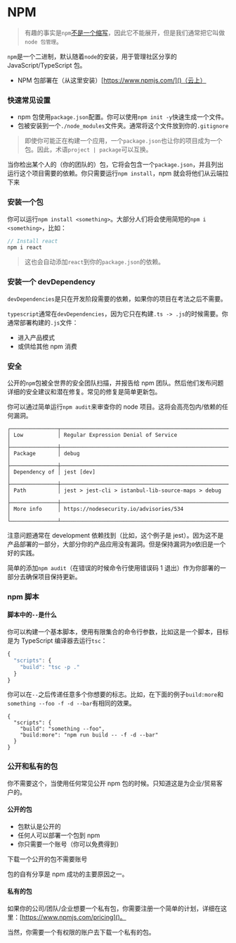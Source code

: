# NPM

> 有趣的事实是`npm`[不是一个缩写]()，因此它不能展开，但是我们通常把它叫做`node 包管理`。

`npm`是一个二进制，默认随着`node`的安装，用于管理社区分享的 JavaScript/TypeScript 包。

- NPM 包部署在（从这里安装）[https://www.npmjs.com/]()（云上）


### 快速常见设置

- npm 包使用`package.json`配置。你可以使用`npm init -y`快速生成一个文件。
- 包被安装到一个`./node_modules`文件夹。通常将这个文件放到你的`.gitignore`


> 即使你可能正在构建一个应用，一个`package.json`也让你的项目成为一个包。因此，术语`project | package`可以互换。

当你检出某个人的（你的团队的）包，它将会包含一个`package.json`，并且列出运行这个项目需要的依赖。你只需要运行`npm install`，npm 就会将他们从云端拉下来

### 安装一个包

你可以运行`npm install <something>`。大部分人们将会使用简短的`npm i <something>`，比如：
```ts
// Install react
npm i react
```

> 这也会自动添加`react`到你的`package.json`的依赖。

### 安装一个 devDependency

`devDependencies`是只在开发阶段需要的依赖，如果你的项目在考法之后不需要。

`typescript`通常在`devDependencies`，因为它只在构建`.ts -> .js`的时候需要。你通常部署构建的`.js`文件：
- 进入产品模式
- 或供给其他 npm 消费

### 安全

公开的`npm`包被全世界的安全团队扫描，并报告给 npm 团队。然后他们发布问题详细的安全建议和潜在修复。常见的修复是简单更新包。

你可以通过简单运行`npm audit`来审查你的 node 项目。这将会高亮包内/依赖的任何漏洞。
```
┌───────────────┬──────────────────────────────────────────────────────────────┐
│ Low           │ Regular Expression Denial of Service                         │
├───────────────┼──────────────────────────────────────────────────────────────┤
│ Package       │ debug                                                        │
├───────────────┼──────────────────────────────────────────────────────────────┤
│ Dependency of │ jest [dev]                                                   │
├───────────────┼──────────────────────────────────────────────────────────────┤
│ Path          │ jest > jest-cli > istanbul-lib-source-maps > debug           │
├───────────────┼──────────────────────────────────────────────────────────────┤
│ More info     │ https://nodesecurity.io/advisories/534                       │
└───────────────┴──────────────────────────────────────────────────────────────┘
```

注意问题通常在 development 依赖找到（比如，这个例子是 jest）。因为这不是产品部署的一部分，大部分你的产品应用没有漏洞。但是保持漏洞为`0`依旧是一个好的实践。

简单的添加`npm audit`（在错误的时候命令行使用错误码 1 退出）作为你部署的一部分去确保项目保持更新。

### npm 脚本

#### 脚本中的`--`是什么


你可以构建一个基本脚本，使用有限集合的命令行参数，比如这是一个脚本，目标是为 TypeScript 编译器去运行`tsc`：
```ts
{
  "scripts": {
    "build": "tsc -p ."
  }
}
```

你可以在`--`之后传递任意多个你想要的标志。比如，在下面的例子`build:more`和`something --foo -f -d --bar`有相同的效果。
```
{
  "scripts": {
    "build": "something --foo",
    "build:more": "npm run build -- -f -d --bar"
  }
}
```

### 公开和私有的包

你不需要这个，当使用任何常见公开 npm 包的时候。只知道这是为企业/贸易客户的。

#### 公开的包

- 包默认是公开的
- 任何人可以部署一个包到 npm
- 你只需要一个账号（你可以免费得到）

下载一个公开的包不需要账号

包的自有分享是 npm 成功的主要原因之一。

#### 私有的包

如果你的公司/团队/企业想要一个私有包，你需要注册一个简单的计划，详细在这里：[https://www.npmjs.com/pricing]()。

当然，你需要一个有权限的账户去下载一个私有的包。